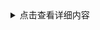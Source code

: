 <details>
<summary>点击查看详细内容</summary>
 <p>测试测试测试测测试测试测测试测试测测试测试测</p>
 <p>测试测试测试测测试测试测测试测试测测试测试测</p>
 <p>测试测试测试测测试测试测测试测试测测试测试测</p>
 <p>测试测试测试测测试测试测测试测试测测试测试测</p>
 <p>测试测试测试测测试测试测测试测试测测试测试测</p>
 <p>测试测试测试测测试测试测测试测试测测试测试测</p>
 <p>测试测试测试测测试测试测测试测试测测试测试测</p>
 <p>测试测试测试测测试测试测测试测试测测试测试测</p>
 <p>测试测试测试测测试测试测测试测试测测试测试测</p>
 <p>测试测试测试测测试测试测测试测试测测试测试测</p>
 <p>测试测试测试测测试测试测测试测试测测试测试测</p>
 <p>测试测试测试测测试测试测测试测试测测试测试测</p>
 <p>测试测试测试测测试测试测测试测试测测试测试测</p>
 <p>测试测试测试测测试测试测测试测试测测试测试测</p>
</details>
